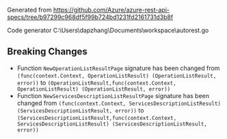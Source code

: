 
Generated from https://github.com/Azure/azure-rest-api-specs/tree/b97299c968df5f99b724bd1231fd2161731d3b8f

Code generator C:\Users\dapzhang\Documents\workspace\autorest.go

## Breaking Changes

- Function `NewOperationListResultPage` signature has been changed from `(func(context.Context, OperationListResult) (OperationListResult, error))` to `(OperationListResult,func(context.Context, OperationListResult) (OperationListResult, error))`
- Function `NewServicesDescriptionListResultPage` signature has been changed from `(func(context.Context, ServicesDescriptionListResult) (ServicesDescriptionListResult, error))` to `(ServicesDescriptionListResult,func(context.Context, ServicesDescriptionListResult) (ServicesDescriptionListResult, error))`

